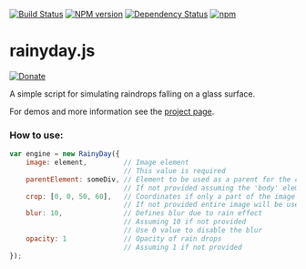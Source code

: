 [![Build Status](https://travis-ci.org/maroslaw/rainyday.js.svg?branch=master)](https://travis-ci.org/maroslaw/rainyday.js)
[![NPM version](https://badge.fury.io/js/thepiratebay.svg)](http://badge.fury.io/js/thepiratebay)
[![Dependency Status](https://img.shields.io/david/maroslaw/rainyday.js.svg)](https://david-dm.org/maroslaw/rainyday.js)
[![npm](https://img.shields.io/npm/dm/thepiratebay.svg?maxAge=2592000)]()

# rainyday.js

[![Donate](https://www.paypalobjects.com/en_US/i/btn/btn_donate_LG.gif)](https://www.paypal.com/cgi-bin/webscr?cmd=_s-xclick&hosted_button_id=XWP2SR3FLGE6C)

A simple script for simulating raindrops falling on a glass surface.

For demos and more information see the [project page](http://maroslaw.github.io/rainyday.js/).

### How to use:

```js
var engine = new RainyDay({
    image: element,         // Image element
                            // This value is required
    parentElement: someDiv, // Element to be used as a parent for the canvas
                            // If not provided assuming the 'body' element
    crop: [0, 0, 50, 60],   // Coordinates if only a part of the image should be used
                            // If not provided entire image will be used
    blur: 10,               // Defines blur due to rain effect
                            // Assuming 10 if not provided
                            // Use 0 value to disable the blur
    opacity: 1              // Opacity of rain drops
                            // Assuming 1 if not provided
});
```
